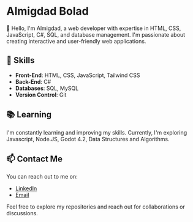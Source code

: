 # Almigdad Bolad

👋 Hello, I'm Almigdad, a web developer with expertise in HTML, CSS, JavaScript, C#, SQL, and database management. I'm passionate about creating interactive and user-friendly web applications.

## 🔧 Skills

- **Front-End**: HTML, CSS, JavaScript, Tailwind CSS
- **Back-End**: C#
- **Databases**: SQL, MySQL
- **Version Control**: Git
<!-- - **Responsive Design**: I design websites that look great on all devices. -->
<!---
## 🌐 Projects

Here are a few of my notable projects:

- [Project 1 Name](link): A web application showcasing my front-end development skills.
- [Project 2 Name](link): A back-end application using C# and SQL.
- [Project 3 Name](link): A responsive design project using Tailwind CSS.
-->

## 📚 Learning

I'm constantly learning and improving my skills. Currently, I'm exploring Javascript, Node.JS, Godot 4.2, Data Structures and Algorithms.

## 📫 Contact Me

You can reach out to me on:

- [LinkedIn](https://www.linkedin.com/in/almigdad-bolad/)
- [Email](mailto:almigdadbolad@gmail.com)

Feel free to explore my repositories and reach out for collaborations or discussions.
